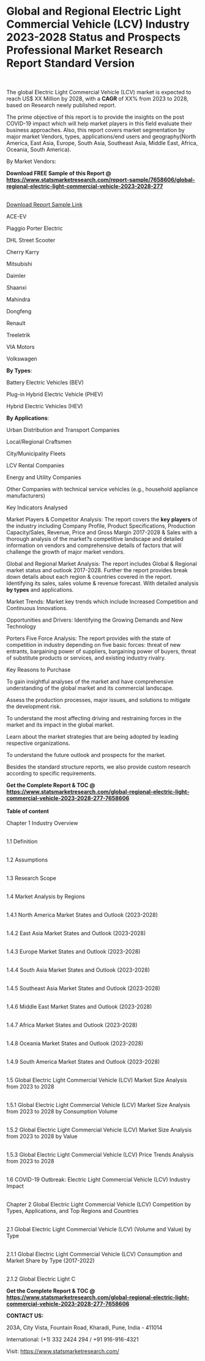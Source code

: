 <h1>Global and Regional Electric Light Commercial Vehicle (LCV) Industry 2023-2028 Status and Prospects Professional Market Research Report Standard Version</h1><br/><p>The global Electric Light Commercial Vehicle (LCV) market is expected to reach US$ XX Million by 2028, with a <strong>CAGR</strong> of XX% from 2023 to 2028, based on Research newly published report.</p><p>The prime objective of this report is to provide the insights on the post COVID-19 impact which will help market players in this field evaluate their business approaches. Also, this report covers market segmentation by major market Vendors, types, applications/end users and geography(North America, East Asia, Europe, South Asia, Southeast Asia, Middle East, Africa, Oceania, South America).</p><p>By Market Vendors:</p><div><b>Download FREE Sample of this Report @ <a href="https://www.statsmarketresearch.com/download-free-sample/7658606/global-regional-electric-light-commercial-vehicle-2023-2028-277">https://www.statsmarketresearch.com/report-sample/7658606/global-regional-electric-light-commercial-vehicle-2023-2028-277</a></b></div><br><p><a href="https://www.statsmarketresearch.com/download-free-sample/7658606/global-regional-electric-light-commercial-vehicle-2023-2028-277">Download Report Sample Link</a></p><p>ACE-EV</p><p>Piaggio Porter Electric</p><p>DHL Street Scooter</p><p>Cherry Karry</p><p>Mitsubishi</p><p>Daimler</p><p>Shaanxi</p><p>Mahindra</p><p>Dongfeng</p><p>Renault</p><p>Treeletrik</p><p>VIA Motors</p><p>Volkswagen</p><p><strong>By Types</strong>:</p><p>Battery Electric Vehicles (BEV)</p><p>Plug-in Hybrid Electric Vehicle (PHEV)</p><p>Hybrid Electric Vehicles (HEV)</p><p><strong><strong>By Applications</strong></strong>:</p><p>Urban Distribution and Transport Companies</p><p>Local/Regional Craftsmen</p><p>City/Municipality Fleets</p><p>LCV Rental Companies</p><p>Energy and Utility Companies</p><p>Other Companies with technical service vehicles (e.g., household appliance manufacturers)</p><p>Key Indicators Analysed</p><p>Market Players & Competitor Analysis: The report covers the <strong>key players</strong> of the industry including Company Profile, Product Specifications, Production Capacity/Sales, Revenue, Price and Gross Margin 2017-2028 & Sales with a thorough analysis of the market?s competitive landscape and detailed information on vendors and comprehensive details of factors that will challenge the growth of major market vendors.</p><p>Global and Regional Market Analysis: The report includes Global & Regional market status and outlook 2017-2028. Further the report provides break down details about each region & countries covered in the report. Identifying its sales, sales volume & revenue forecast. With detailed analysis <strong>by types</strong> and applications.</p><p>Market Trends: Market key trends which include Increased Competition and Continuous Innovations.</p><p>Opportunities and Drivers: Identifying the Growing Demands and New Technology</p><p>Porters Five Force Analysis: The report provides with the state of competition in industry depending on five basic forces: threat of new entrants, bargaining power of suppliers, bargaining power of buyers, threat of substitute products or services, and existing industry rivalry.</p><p>Key Reasons to Purchase</p><p>To gain insightful analyses of the market and have comprehensive understanding of the global market and its commercial landscape.</p><p>Assess the production processes, major issues, and solutions to mitigate the development risk.</p><p>To understand the most affecting driving and restraining forces in the market and its impact in the global market.</p><p>Learn about the market strategies that are being adopted by leading respective organizations.</p><p>To understand the future outlook and prospects for the market.</p><p>Besides the standard structure reports, we also provide custom research according to specific requirements.</p><div><b>Get the Complete Report & TOC @ <a href="https://www.statsmarketresearch.com/global-regional-electric-light-commercial-vehicle-2023-2028-277-7658606">https://www.statsmarketresearch.com/global-regional-electric-light-commercial-vehicle-2023-2028-277-7658606</a></b></div><br><b>Table of content</b><p>Chapter 1 Industry Overview<br />
 
 <br>1.1 Definition<br />
 
 <br>1.2 Assumptions<br />
 
 <br>1.3 Research Scope<br />
 
 <br>1.4 Market Analysis by Regions<br />
 
 <br>1.4.1 North America Market States and Outlook (2023-2028)<br />
 
 <br>1.4.2 East Asia Market States and Outlook (2023-2028)<br />
 
 <br>1.4.3 Europe Market States and Outlook (2023-2028)<br />
 
 <br>1.4.4 South Asia Market States and Outlook (2023-2028)<br />
 
 <br>1.4.5 Southeast Asia Market States and Outlook (2023-2028)<br />
 
 <br>1.4.6 Middle East Market States and Outlook (2023-2028)<br />
 
 <br>1.4.7 Africa Market States and Outlook (2023-2028)<br />
 
 <br>1.4.8 Oceania Market States and Outlook (2023-2028)<br />
 
 <br>1.4.9 South America Market States and Outlook (2023-2028)<br />
 
 <br>1.5 Global Electric Light Commercial Vehicle (LCV) Market Size Analysis from 2023 to 2028<br />
 
 <br>1.5.1 Global Electric Light Commercial Vehicle (LCV) Market Size Analysis from 2023 to 2028 by Consumption Volume<br />
 
 <br>1.5.2 Global Electric Light Commercial Vehicle (LCV) Market Size Analysis from 2023 to 2028 by Value<br />
 
 <br>1.5.3 Global Electric Light Commercial Vehicle (LCV) Price Trends Analysis from 2023 to 2028<br />
 
 <br>1.6 COVID-19 Outbreak: Electric Light Commercial Vehicle (LCV) Industry Impact<br />
 
 <br>Chapter 2 Global Electric Light Commercial Vehicle (LCV) Competition by Types, Applications, and Top Regions and Countries<br />
 
 <br>2.1 Global Electric Light Commercial Vehicle (LCV) (Volume and Value) by Type<br />
 
 <br>2.1.1 Global Electric Light Commercial Vehicle (LCV) Consumption and Market Share by Type (2017-2022)<br />
 
 <br>2.1.2 Global Electric Light C<br><div><b>Get the Complete Report & TOC @ <a href="https://www.statsmarketresearch.com/global-regional-electric-light-commercial-vehicle-2023-2028-277-7658606">https://www.statsmarketresearch.com/global-regional-electric-light-commercial-vehicle-2023-2028-277-7658606</a></b></div></p>
 
 <b>CONTACT US:</b><br>
 
 203A, City Vista, Fountain Road, Kharadi, Pune, India - 411014 <br>
 
 International: (+1) 332 2424 294 / +91 916-916-4321<br>
 
 Visit: <a href="https://www.statsmarketresearch.com/">https://www.statsmarketresearch.com/</a>
 
 <br>